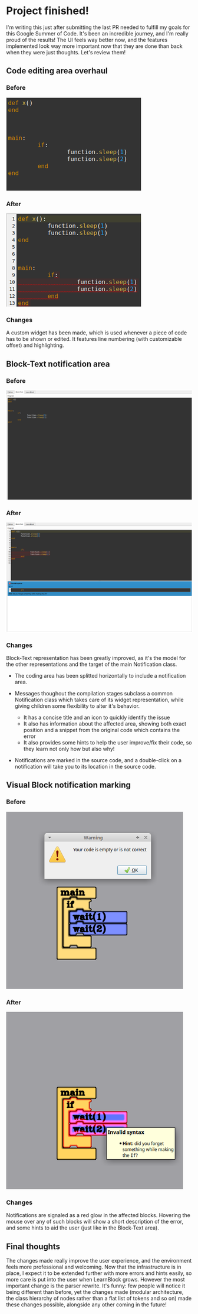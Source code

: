 # Project finished!

I'm writing this just after submitting the last PR needed to fulfill my goals
for this Google Summer of Code. It's been an incredible journey, and I'm really
proud of the results! The UI feels way better now, and the features implemented look way more important now that they are done than back when they were just
thoughts. Let's review them!

## Code editing area overhaul

### Before

![](images/code-edit-area-before.png)

### After

![](images/code-edit-area-after.png)

### Changes

A custom widget has been made, which is used whenever a piece of code has to
be shown or edited. It features line numbering (with customizable offset) and
highlighting.

## Block-Text notification area

### Before

![](images/block-text-before.png)

### After

![](images/block-text-after.png)

### Changes

Block-Text representation has been greatly improved, as it's the model for the
other representations and the target of the main Notification class.

- The coding area has been splitted horizontally to include a notification
  area.
- Messages thoughout the compilation stages subclass a common Notification
  class which takes care of its widget representation, while giving children
  some flexibility to alter it's behavior.

  * It has a concise title and an icon to quickly identify the issue
  * It also has information about the affected area, showing both exact
    position and a snippet from the original code which contains the error
  * It also provides some hints to help the user improve/fix their code, so
    they learn not only how but also why!

- Notifications are marked in the source code, and a double-click on a
  notification will take you to its location in the source code.

## Visual Block notification marking

### Before

![](images/visual-block-before.png)

### After

![](images/visual-block-after.png)

### Changes

Notifications are signaled as a red glow in the affected blocks. Hovering the
mouse over any of such blocks will show a short description of the error,
and some hints to aid the user (just like in the Block-Text area).

## Final thoughts

The changes made really improve the user experience, and the environment feels
more professional and welcoming. Now that the infrastructure is in place, I
expect it to be extended further with more errors and hints easily, so more
care is put into the user when LearnBlock grows. However the most important
change is the parser rewrite. It's funny: few people will notice it being
different than before, yet the changes made (modular architecture, the class
hierarchy of nodes rather than a flat list of tokens and so on) made these
changes possible, alongside any other coming in the future!
